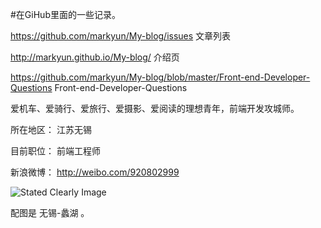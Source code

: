 #在GiHub里面的一些记录。
 
  
 
https://github.com/markyun/My-blog/issues   文章列表


http://markyun.github.io/My-blog/           介绍页 


https://github.com/markyun/My-blog/blob/master/Front-end-Developer-Questions   Front-end-Developer-Questions



爱机车、爱骑行、爱旅行、爱摄影、爱阅读的理想青年，前端开发攻城师。

所在地区： 江苏无锡  

目前职位： 前端工程师 

新浪微博： http://weibo.com/920802999 

![Stated Clearly Image](http://farm4.staticflickr.com/3757/9364862224_217bcf88a8_c.jpg)  

配图是 无锡-蠡湖 。 
